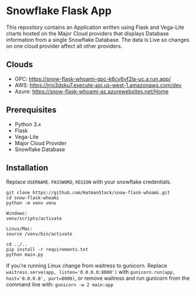 # Snowflake Flask App
This repository contains an Application written using Flask and Vega-Lite charts hosted on the Major Cloud providers that displays Database information from a single Snowflake Database. The data is Live so changes on one cloud provider affect all other providers.

## Clouds
* GPC: https://snow-flask-whoami-gpc-k6cy6vf2la-uc.a.run.app/
* AWS: https://jrjo3dsku7.execute-api.us-west-1.amazonaws.com/dev
* Azure: https://snow-flask-whoami-az.azurewebsites.net/Home

## Prerequisites
* Python 3.x
* Flask
* Vega-Lite
* Major Cloud Provider
* Snowflake Database

## Installation

Replace `USERNAME`. `PASSWORD`, `REGION` with your snowflake credentials.

```
git clone https://github.com/HatmanStack/snow-flask-whoami.git
cd snow-flask-whoami
python -m venv venv

Windows:
venv/scripts/activate

Linux/Mac:
source /venv/bin/activate

cd ../..
pip install -r requirements.txt
python main.py
```

If you're running Linux change from waitress to gunicorn.  Replace `waitress.serve(app, listen='0.0.0.0:8000')` with `gunicorn.run(app, host='0.0.0.0', port=8000)`, or remove waitress and run gunicorn from the command line with: `gunicorn -w 2 main:app`




